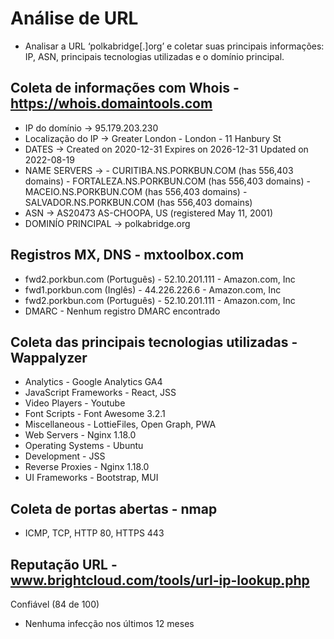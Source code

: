 # Análise de URL

- Analisar a URL ‘polkabridge[.]org’ e coletar suas principais informações: IP, ASN, principais tecnologias utilizadas e o domínio principal. 


## Coleta de informações com Whois - https://whois.domaintools.com
- IP do domínio -> 95.179.203.230
- Localização do IP -> Greater London - London - 11 Hanbury St
- DATES -> Created on 2020-12-31
         Expires on 2026-12-31
         Updated on 2022-08-19
- NAME SERVERS -> - CURITIBA.NS.PORKBUN.COM (has 556,403 domains)
                - FORTALEZA.NS.PORKBUN.COM (has 556,403 domains)
                - MACEIO.NS.PORKBUN.COM (has 556,403 domains)
                - SALVADOR.NS.PORKBUN.COM (has 556,403 domains)
- ASN -> AS20473 AS-CHOOPA, US (registered May 11, 2001) 
- DOMINÍO PRINCIPAL -> polkabridge.org 


## Registros MX, DNS - mxtoolbox.com
- fwd2.porkbun.com (Português) - 52.10.201.111 - Amazon.com, Inc
- fwd1.porkbun.com (Inglês) - 44.226.226.6 - Amazon.com, Inc
- fwd2.porkbun.com (Português) - 52.10.201.111 - Amazon.com, Inc
- DMARC - Nenhum registro DMARC encontrado


## Coleta das principais tecnologias utilizadas - Wappalyzer
- Analytics - Google Analytics GA4
- JavaScript Frameworks - React, JSS
- Video Players - Youtube
- Font Scripts - Font Awesome 3.2.1
- Miscellaneous - LottieFiles, Open Graph, PWA
- Web Servers - Nginx 1.18.0
- Operating Systems - Ubuntu
- Development - JSS
- Reverse Proxies - Nginx 1.18.0
- UI Frameworks - Bootstrap, MUI


## Coleta de portas abertas - nmap
- ICMP, TCP, HTTP 80, HTTPS 443


## Reputação URL - www.brightcloud.com/tools/url-ip-lookup.php
Confiável (84 de 100)
- Nenhuma infecção nos últimos 12 meses 
